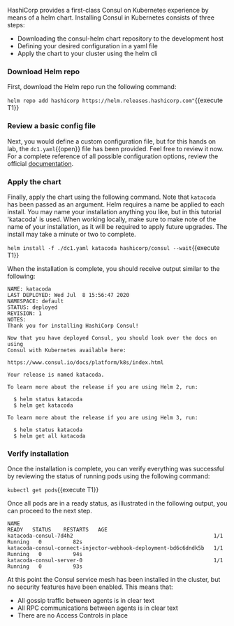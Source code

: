 
HashiCorp provides a first-class Consul on Kubernetes experience by means of a helm chart.
Installing Consul in Kubernetes consists of three steps:

- Downloading the consul-helm chart repository to the development host
- Defining your desired configuration in a yaml file
- Apply the chart to your cluster using the helm cli

### Download Helm repo

First, download the Helm repo run the following command:

`helm repo add hashicorp https://helm.releases.hashicorp.com"`{{execute T1}}

### Review a basic config file

Next, you would define a custom configuration file, but for this hands on lab,
the `dc1.yaml`{{open}} file has been provided. Feel free to review it now. For a complete
reference of all possible configuration options, review the official
[documentation](https://www.consul.io/docs/k8s/helm).

### Apply the chart

Finally, apply the chart using the following command. Note that `katacoda` has been passed as an argument.
Helm requires a name be applied to each install. You may name your installation anything you like, but
in this tutorial 'katacoda' is used. When working locally, make sure to make note of the name of your installation,
as it will be required to apply future upgrades. The install may take a minute or two to complete.

`helm install -f ./dc1.yaml katacoda hashicorp/consul --wait`{{execute T1}}

When the installation is complete, you should receive output similar to the following:

```plaintext
NAME: katacoda
LAST DEPLOYED: Wed Jul  8 15:56:47 2020
NAMESPACE: default
STATUS: deployed
REVISION: 1
NOTES:
Thank you for installing HashiCorp Consul!

Now that you have deployed Consul, you should look over the docs on using
Consul with Kubernetes available here:

https://www.consul.io/docs/platform/k8s/index.html

Your release is named katacoda.

To learn more about the release if you are using Helm 2, run:

  $ helm status katacoda
  $ helm get katacoda

To learn more about the release if you are using Helm 3, run:

  $ helm status katacoda
  $ helm get all katacoda
```

### Verify installation

Once the installation is complete, you can verify everything was successful by reviewing the status
of running pods using the following command:

`kubectl get pods`{{execute T1}}

Once all pods are in a ready status, as illustrated in the following output, you can
proceed to the next step.

```shell
NAME                                                              READY   STATUS    RESTARTS   AGE
katacoda-consul-7d4h2                                             1/1     Running   0          82s
katacoda-consul-connect-injector-webhook-deployment-bd6c6dndk5b   1/1     Running   0          94s
katacoda-consul-server-0                                          1/1     Running   0          93s
```

At this point the Consul service mesh has been installed in the cluster, but no security
features have been enabled. This means that:

- All gossip traffic between agents is in clear text
- All RPC communications between agents is in clear text
- There are no Access Controls in place